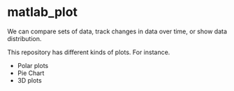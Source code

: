 # matlab_plot

We can compare sets of data, track changes in data over time, or show data distribution.

This repository has different kinds of plots. For instance.
* Polar plots
* Pie Chart
* 3D plots
